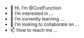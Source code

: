 - 👋 Hi, I’m @CostFunction
- 👀 I’m interested in ...
- 🌱 I’m currently learning ...
- 💞️ I’m looking to collaborate on ...
- 📫 How to reach me ...

<!---
CostFunction/CostFunction is a ✨ special ✨ repository because its `README.md` (this file) appears on your GitHub profile.
You can click the Preview link to take a look at your changes.
--->
